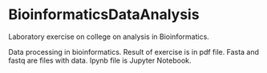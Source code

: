 # BioinformaticsDataAnalysis
Laboratory exercise on college on analysis in Bioinformatics.

Data processing in bioinformatics.
Result of exercise is in pdf file.
Fasta and fastq are files with data.
Ipynb file is Jupyter Notebook.
